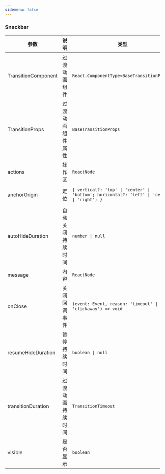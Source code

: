 ```yaml
---
sidemenu: false
---
```

### Snackbar

| 参数	|说明	|类型	|默认值
| --- | --- | --- | ---
| TransitionComponent | 过渡动画组件 | `React.ComponentType<BaseTransitionProps>` | Grow
| TransitionProps | 过渡动画组件属性 | `BaseTransitionProps` |
| actions | 操作区 | `ReactNode` |
| anchorOrigin | 定位 |  `{ vertical?: 'top' \| 'center' \| 'bottom'; horizontal?: 'left' \| 'center' \| 'right'; }` | `{ vertical: 'bottom', horizontal: 'left' }`
| autoHideDuration | 自动关闭持续时间 | `number \| null` | null
| message | 内容 | `ReactNode` |
| onClose | 关闭回调事件 | `(event: Event, reason: 'timeout' \| 'clickaway') => void` |
| resumeHideDuration | 暂停持续时间 | `boolean \| null` |
| transitionDuration | 过渡动画持续时间 | `TransitionTimeout` |
| visible | 是否显示 | `boolean` |
